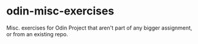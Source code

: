 # odin-misc-exercises
Misc. exercises for Odin Project that aren't part of any bigger assignment, or from an existing repo.
